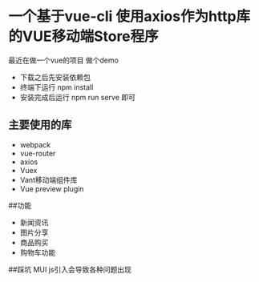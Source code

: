# 一个基于vue-cli 使用axios作为http库的VUE移动端Store程序
最近在做一个vue的项目 做个demo
- 下载之后先安装依赖包
- 终端下运行 npm install
- 安装完成后运行 npm run serve 即可

## 主要使用的库
- webpack
- vue-router
- axios
- Vuex
- Vant移动端组件库
- Vue preview plugin
 
##功能
- 新闻资讯
- 图片分享
- 商品购买
- 购物车功能

##踩坑
MUI js引入会导致各种问题出现
